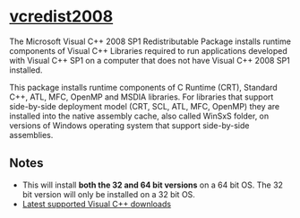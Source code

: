 # [vcredist2008](https://chocolatey.org/packages/vcredist2008)

The Microsoft Visual C++ 2008 SP1 Redistributable Package installs runtime components of Visual C++ Libraries required to run applications developed with Visual C++ SP1 on a computer that does not have Visual C++ 2008 SP1 installed. 

This package installs runtime components of C Runtime (CRT), Standard C++, ATL, MFC, OpenMP and MSDIA libraries. For libraries that support side-by-side deployment model (CRT, SCL, ATL, MFC, OpenMP) they are installed into the native assembly cache, also called WinSxS folder, on versions of Windows operating system that support side-by-side assemblies.

## Notes

- This will install **both the 32 and 64 bit versions** on a 64 bit OS.  The 32 bit version will only be installed on a 32 bit OS.
- [Latest supported Visual C++ downloads](https://support.microsoft.com/en-us/help/2977003/the-latest-supported-visual-c-downloads)